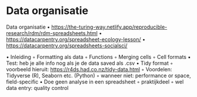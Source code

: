 # Data organisatie

Data organisatie
    • https://the-turing-way.netlify.app/reproducible-research/rdm/rdm-spreadsheets.html
    • https://datacarpentry.org/spreadsheet-ecology-lesson/
    • https://datacarpentry.org/spreadsheets-socialsci/


• Inleiding
    ◦ Formatting als data
    ◦ Functions
    ◦ Merging cells
    ◦ Cell formats
        ▪ Test: heb je alle info nog als je de data saved als .csv
• Tidy format
    ◦ voorbeeld hieruit: https://r4ds.had.co.nz/tidy-data.html 
    ◦ Voordelen: Tidyverse (R), Seaborn etc. (Python)
    ◦ wanneer niet: performance or space, field-specific
• Doe geen analyse in een spreadsheet
    ◦ praktijkdeel
    ◦ wel data entry: quality control